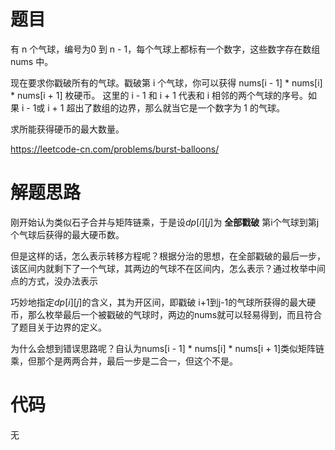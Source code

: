 # 题目

有 n 个气球，编号为0 到 n - 1，每个气球上都标有一个数字，这些数字存在数组 nums 中。

现在要求你戳破所有的气球。戳破第 i 个气球，你可以获得 nums[i - 1] * nums[i] * nums[i + 1] 枚硬币。 这里的 i - 1 和 i + 1 代表和 i 相邻的两个气球的序号。如果 i - 1或 i + 1 超出了数组的边界，那么就当它是一个数字为 1 的气球。

求所能获得硬币的最大数量。

https://leetcode-cn.com/problems/burst-balloons/

# 解题思路

刚开始认为类似石子合并与矩阵链乘，于是设$dp[i][j]$为 **全部戳破** 第i个气球到第j个气球后获得的最大硬币数。

但是这样的话，怎么表示转移方程呢？根据分治的思想，在全部戳破的最后一步，该区间内就剩下了一个气球，其两边的气球不在区间内，怎么表示？通过枚举中间点的方式，没办法表示



巧妙地指定$dp[i][j]$的含义，其为开区间，即戳破 i+1到j-1的气球所获得的最大硬币，那么枚举最后一个被戳破的气球时，两边的nums就可以轻易得到，而且符合了题目关于边界的定义。



为什么会想到错误思路呢？自认为nums[i - 1] * nums[i] * nums[i + 1]类似矩阵链乘，但那个是两两合并，最后一步是二合一，但这个不是。

# 代码

无

